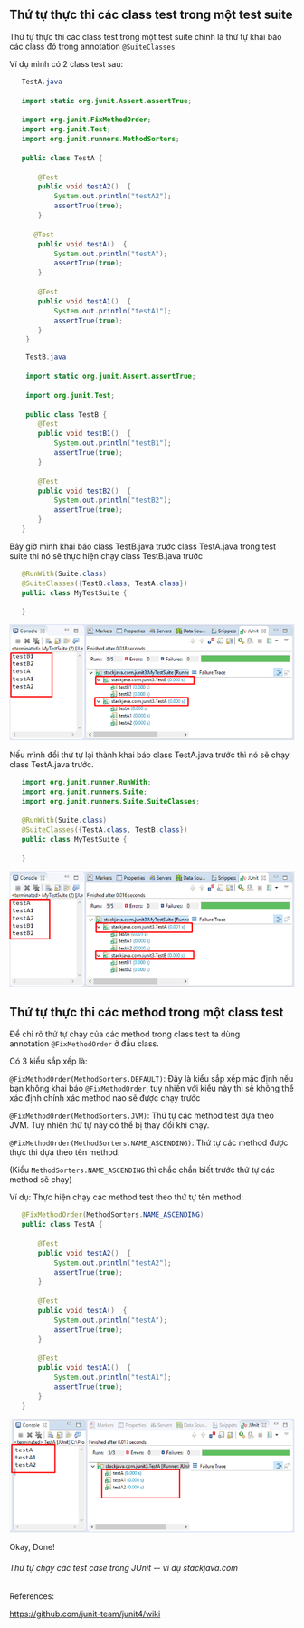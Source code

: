 Thứ tự thực thi các class test trong một test suite
---------------------------------------------------

Thứ tự thực thi các class test trong một test suite chính là thứ tự khai báo các class đó trong annotation `@SuiteClasses`

Ví dụ mình có 2 class test sau:

```java
   TestA.java

   import static org.junit.Assert.assertTrue;

   import org.junit.FixMethodOrder;
   import org.junit.Test;
   import org.junit.runners.MethodSorters;

   public class TestA {

	   @Test
	   public void testA2()  {
		   System.out.println("testA2");
		   assertTrue(true);
	   }

	  @Test
	   public void testA()  {
		   System.out.println("testA");
		   assertTrue(true);
	   }

	   @Test
	   public void testA1()  {
		   System.out.println("testA1");
		   assertTrue(true);
	   }
	}
```

```java
	TestB.java

	import static org.junit.Assert.assertTrue;

	import org.junit.Test;

	public class TestB {
	   @Test
	   public void testB1()  {
		   System.out.println("testB1");
		   assertTrue(true);
	   }

	   @Test
	   public void testB2()  {
		   System.out.println("testB2");
		   assertTrue(true);
	   }
   }
```

Bây giờ mình khai báo class TestB.java trước class TestA.java trong test suite thi nó sẽ thực hiện chạy class TestB.java trước

```java
   @RunWith(Suite.class)
   @SuiteClasses({TestB.class, TestA.class})
   public class MyTestSuite {

   }
```

[![Thứ tự chạy các test case trong JUnit - ví dụ](/img/posts/java/junit-7.png)](/img/posts/java/junit-7.png)

Nếu mình đổi thứ tự lại thành khai báo class TestA.java trước thì nó sẽ chạy class TestA.java trước.

```java
   import org.junit.runner.RunWith;
   import org.junit.runners.Suite;
   import org.junit.runners.Suite.SuiteClasses;

   @RunWith(Suite.class)
   @SuiteClasses({TestA.class, TestB.class})
   public class MyTestSuite {

   }
```

[![Thứ tự chạy các test case trong JUnit - ví dụ](/img/posts/java/junit-8.png)](/img/posts/java/junit-8.png)

Thứ tự thực thi các method trong một class test
-----------------------------------------------

Để chỉ rõ thứ tự chạy của các method trong class test ta dùng annotation `@FixMethodOrder` ở đầu class.

Có 3 kiểu sắp xếp là:

`@FixMethodOrder(MethodSorters.DEFAULT)`: Đây là kiểu sắp xếp mặc định nếu bạn không khai báo `@FixMethodOrder`, tuy nhiên với kiểu này thì sẽ không thể xác định chính xác method nào sẽ được chạy trước

`@FixMethodOrder(MethodSorters.JVM)`: Thứ tự các method test dựa theo JVM. Tuy nhiên thứ tự này có thể bị thay đổi khi chạy.

`@FixMethodOrder(MethodSorters.NAME_ASCENDING)`: Thứ tự các method được thực thi dựa theo tên method.

(Kiểu `MethodSorters.NAME_ASCENDING` thì chắc chắn biết trước thứ tự các method sẽ chạy)

Ví dụ: Thực hiện chạy các method test theo thứ tự tên method:

```java
   @FixMethodOrder(MethodSorters.NAME_ASCENDING)
   public class TestA {

	   @Test
	   public void testA2()  {
		   System.out.println("testA2");
		   assertTrue(true);
	   }

	   @Test
	   public void testA()  {
		   System.out.println("testA");
		   assertTrue(true);
	   }

	   @Test
	   public void testA1()  {
		   System.out.println("testA1");
		   assertTrue(true);
	   }
   }
```
[![Thứ tự chạy các test case trong JUnit - ví dụ](/img/posts/java/junit-9.png)](/img/posts/java/junit-9.png)

Okay, Done!

###### Thứ tự chạy các test case trong JUnit -- ví dụ stackjava.com

References:

<https://github.com/junit-team/junit4/wiki>
